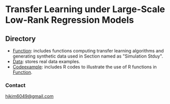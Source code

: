 # Transfer Learning under Large-Scale Low-Rank Regression Models

## Directory
- [Function](https://github.com/hjkim1001/TransNR/tree/main/Function): includes functions computing transfer learning algorithms and generating synthetic data used in Section named as "Simulation Stduy".
- [Data](https://github.com/hjkim1001/TransNR/tree/main/Data): stores real data examples.
- [Codeexample](https://github.com/hjkim1001/TransNR/tree/main/Codeexample): includes R codes to illustrate the use of R functions in [Function](https://github.com/hjkim1001/TransNR/tree/main/Function).

### Contact
hjkim6049@gmail.com

